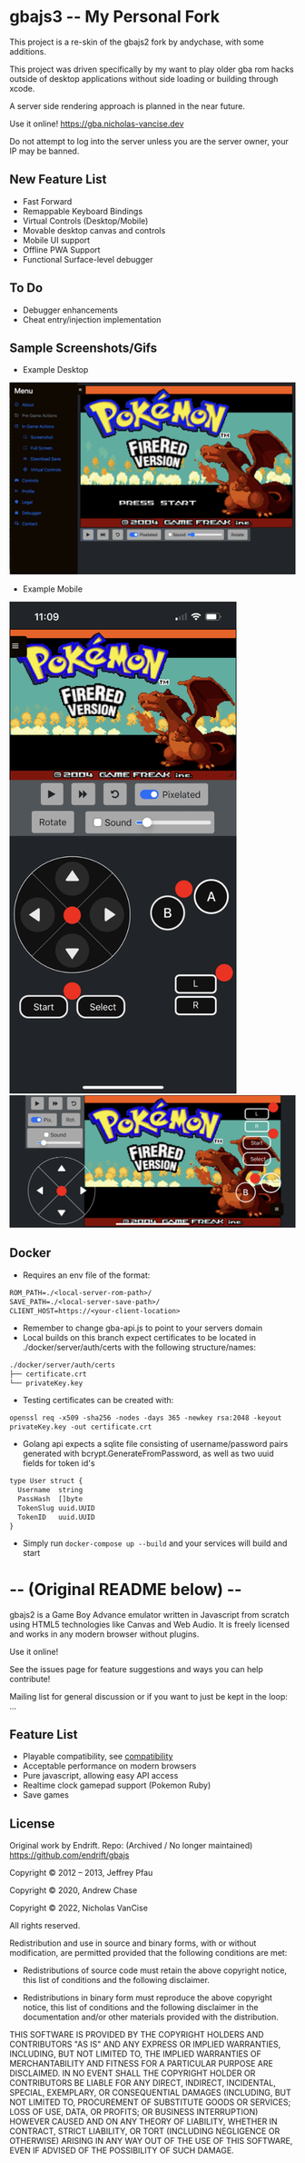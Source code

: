gbajs3 -- My Personal Fork
======

This project is a re-skin of the gbajs2 fork by andychase, with some additions.  

This project was driven specifically by my want to play older gba rom hacks outside of desktop applications without side loading or building through xcode.

A server side rendering approach is planned in the near future.

Use it online! <https://gba.nicholas-vancise.dev>

Do not attempt to log into the server unless you are the server owner, your IP may be banned.

## New Feature List
* Fast Forward
* Remappable Keyboard Bindings
* Virtual Controls (Desktop/Mobile)
* Movable desktop canvas and controls
* Mobile UI support
* Offline PWA Support
* Functional Surface-level debugger

## To Do
* Debugger enhancements
* Cheat entry/injection implementation

## Sample Screenshots/Gifs

* Example Desktop

<img src="./readme-graphics/gbajs3-desktop.png">

* Example Mobile

<img src="./readme-graphics/gbajs3-mobile-portrait.png" width="400px">

<img src="./readme-graphics/gbajs3-mobile-landscape.png">

## Docker
* Requires an env file of the format:
```
ROM_PATH=./<local-server-rom-path>/
SAVE_PATH=./<local-server-save-path>/
CLIENT_HOST=https://<your-client-location>
```
* Remember to change gba-api.js to point to your servers domain
* Local builds on this branch expect certificates to be located in ./docker/server/auth/certs with the following structure/names:
```
./docker/server/auth/certs
├── certificate.crt
└── privateKey.key
```
* Testing certificates can be created with:
```
openssl req -x509 -sha256 -nodes -days 365 -newkey rsa:2048 -keyout privateKey.key -out certificate.crt
```
* Golang api expects a sqlite file consisting of username/password pairs generated with bcrypt.GenerateFromPassword, as well as two uuid fields for token id's
```
type User struct {
  Username  string
  PassHash  []byte
  TokenSlug uuid.UUID
  TokenID   uuid.UUID
}
```
* Simply run `docker-compose up --build` and your services will build and start

# -- (Original README below) --

gbajs2 is a Game Boy Advance emulator written in Javascript from scratch using HTML5 technologies like Canvas and Web Audio. 
It is freely licensed and works in any modern browser without plugins.

Use it online!

See the issues page for feature suggestions and ways you can help contribute!

Mailing list for general discussion or if you want to just be kept in the loop: ...

## Feature List

* Playable compatibility, see [compatibility](https://github.com/andychase/gbajs2/wiki/Compatibility-List)
* Acceptable performance on modern browsers
* Pure javascript, allowing easy API access
* Realtime clock gamepad support (Pokemon Ruby)
* Save games

## License
Original work by Endrift. Repo: (Archived / No longer maintained) https://github.com/endrift/gbajs

Copyright © 2012 – 2013, Jeffrey Pfau

Copyright © 2020, Andrew Chase

Copyright © 2022, Nicholas VanCise

All rights reserved.

Redistribution and use in source and binary forms, with or without
modification, are permitted provided that the following conditions are met:

* Redistributions of source code must retain the above copyright notice, this
  list of conditions and the following disclaimer.

* Redistributions in binary form must reproduce the above copyright notice,
  this list of conditions and the following disclaimer in the documentation
  and/or other materials provided with the distribution.

THIS SOFTWARE IS PROVIDED BY THE COPYRIGHT HOLDERS AND CONTRIBUTORS "AS IS"
AND ANY EXPRESS OR IMPLIED WARRANTIES, INCLUDING, BUT NOT LIMITED TO, THE
IMPLIED WARRANTIES OF MERCHANTABILITY AND FITNESS FOR A PARTICULAR PURPOSE
ARE DISCLAIMED. IN NO EVENT SHALL THE COPYRIGHT HOLDER OR CONTRIBUTORS BE
LIABLE FOR ANY DIRECT, INDIRECT, INCIDENTAL, SPECIAL, EXEMPLARY, OR
CONSEQUENTIAL DAMAGES (INCLUDING, BUT NOT LIMITED TO, PROCUREMENT OF
SUBSTITUTE GOODS OR SERVICES; LOSS OF USE, DATA, OR PROFITS; OR BUSINESS
INTERRUPTION) HOWEVER CAUSED AND ON ANY THEORY OF LIABILITY, WHETHER IN
CONTRACT, STRICT LIABILITY, OR TORT (INCLUDING NEGLIGENCE OR OTHERWISE)
ARISING IN ANY WAY OUT OF THE USE OF THIS SOFTWARE, EVEN IF ADVISED OF THE
POSSIBILITY OF SUCH DAMAGE.
